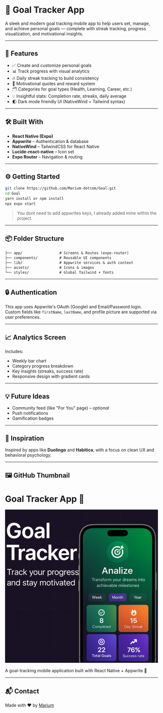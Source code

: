 # 🎯 Goal Tracker App

A sleek and modern goal tracking mobile app to help users set, manage, and achieve personal goals — complete with streak tracking, progress visualization, and motivational insights.

---

## 🚀 Features

- ✅ Create and customize personal goals  
- 📊 Track progress with visual analytics  
- 🔥 Daily streak tracking to build consistency  
- 🧠 Motivational quotes and reward system  
- 🗂 Categories for goal types (Health, Learning, Career, etc.)  
- 💡 Insightful stats: Completion rate, streaks, daily average  
- 🌓 Dark mode friendly UI (NativeWind + Tailwind syntax)


---

## 🛠 Built With

- **React Native (Expo)**
- **Appwrite** – Authentication & database
- **NativeWind** – TailwindCSS for React Native
- **Lucide-react-native** – Icon set
- **Expo Router** – Navigation & routing

---

## ⚙️ Getting Started

```bash
git clone https://github.com/Marium-dotcom/Goal.git
cd Goal
yarn install or npm install
npx expo start
```

  > You dont need to add appwrites keys, I already added mine within the project.

---

## 📦 Folder Structure

```
├── app/                 # Screens & Routes (expo-router)
├── components/          # Reusable UI components
├── lib/                 # Appwrite services & auth context
├── assets/              # Icons & images
└── styles/              # Global Tailwind + fonts
```

---

## 🔒 Authentication

This app uses Appwrite's OAuth (Google) and Email/Password login.  
Custom fields like `firstName`, `lastName`, and profile picture are supported via user preferences.

---

## 📈 Analytics Screen

Includes:
- Weekly bar chart
- Category progress breakdown
- Key insights (streaks, success rate)
- Responsive design with gradient cards

---

## 💡 Future Ideas

- Community feed (like "For You" page) – *optional*
- Push notifications
- Gamification badges

---

## 🧠 Inspiration

Inspired by apps like **Duolingo** and **Habitica**, with a focus on clean UX and behavioral psychology.

---

## 🖼 GitHub Thumbnail

# Goal Tracker App 📱

<p align="center">
  <img src="./assets/thumbnail.png" alt="App Thumbnail" width="600"/>
</p>

A goal-tracking mobile application built with React Native + Appwrite 💪

---

## 📬 Contact

Made with ❤️ by [Marium](https://github.com/Marium-dotcom)
